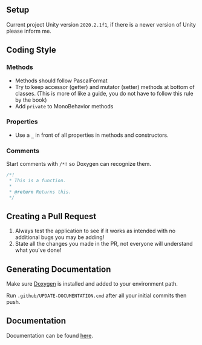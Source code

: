 ## Setup
Current project Unity version `2020.2.1f1`, if there is a newer version of Unity please inform me.

## Coding Style
### Methods
- Methods should follow PascalFormat
- Try to keep accessor (getter) and mutator (setter) methods at bottom of classes. (This is more of like a guide, you do not have to follow this rule by the book)
- Add `private` to MonoBehavior methods
### Properties
- Use a `_` in front of all properties in methods and constructors.
### Comments
Start comments with `/*!` so Doxygen can recognize them.
```cs
/*!
 * This is a function.
 * 
 * @return Returns this.
 */
```

## Creating a Pull Request
1. Always test the application to see if it works as intended with no additional bugs you may be adding!
2. State all the changes you made in the PR, not everyone will understand what you've done!

## Generating Documentation
Make sure [Doxygen](https://www.doxygen.nl/index.html) is installed and added to your environment path.

Run `.github/UPDATE-DOCUMENTATION.cmd` after all your initial commits then push.

## Documentation
Documentation can be found [here](https://valks-games.github.io/valks-game/html/index.html).
